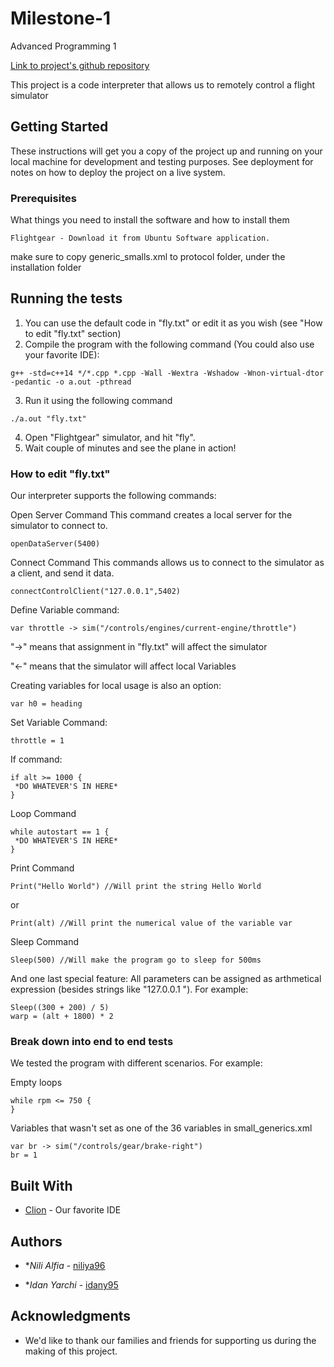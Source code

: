 # Milestone-1
Advanced Programming 1

[Link to project's github repository](https://github.com/Idany95/Milestone-1)

This project is a code interpreter that allows us to remotely control a flight simulator

## Getting Started

These instructions will get you a copy of the project up and running on your local machine for development and testing purposes. See deployment for notes on how to deploy the project on a live system.

### Prerequisites

What things you need to install the software and how to install them

```
Flightgear - Download it from Ubuntu Software application. 
```
make sure to copy generic_smalls.xml to protocol folder, under the installation folder 
 
## Running the tests

1. You can use the default code in "fly.txt" or edit it as you wish (see "How to edit "fly.txt" section)
2. Compile the program with the following command (You could also use your favorite IDE):
```
g++ -std=c++14 */*.cpp *.cpp -Wall -Wextra -Wshadow -Wnon-virtual-dtor -pedantic -o a.out -pthread
```
3. Run it using the following command
```
./a.out "fly.txt"
```
4. Open "Flightgear" simulator, and hit "fly".
5. Wait couple of minutes and see the plane in action!

### How to edit "fly.txt"

Our interpreter supports the following commands:

Open Server Command
This command creates a local server for the simulator to connect to.
```
openDataServer(5400)
```

Connect Command
This commands allows us to connect to the simulator as a client, and send it data.
```
connectControlClient("127.0.0.1",5402)
```

Define Variable command:
```
var throttle -> sim("/controls/engines/current-engine/throttle")
```
"->" means that assignment in "fly.txt" will affect the simulator

"<-" means that the simulator will affect local Variables

Creating variables for local usage is also an option:
```
var h0 = heading
```

Set Variable Command:
```
throttle = 1
```

If command:
```
if alt >= 1000 {
 *DO WHATEVER'S IN HERE*
}
```

Loop Command
```
while autostart == 1 {
 *DO WHATEVER'S IN HERE*
}
```

Print Command
```
Print("Hello World") //Will print the string Hello World
```
or
```
Print(alt) //Will print the numerical value of the variable var
```

Sleep Command
```
Sleep(500) //Will make the program go to sleep for 500ms
```

And one last special feature:
All parameters can be assigned as arthmetical expression (besides strings like "127.0.0.1
"). For example:
```
Sleep((300 + 200) / 5)
warp = (alt + 1800) * 2
```

### Break down into end to end tests

We tested the program with different scenarios. For example:

Empty loops
```
while rpm <= 750 {
}
```

Variables that wasn't set as one of the 36 variables in small_generics.xml
```
var br -> sim("/controls/gear/brake-right")
br = 1
```

## Built With

* [Clion](https://www.jetbrains.com/clion/) - Our favorite IDE

## Authors

* **Nili Alfia* - [niliya96](https://github.com/niliya96)

* **Idan Yarchi* - [idany95](https://github.com/Idany95)

## Acknowledgments

* We'd like to thank our families and friends for supporting us during the making of this project.
